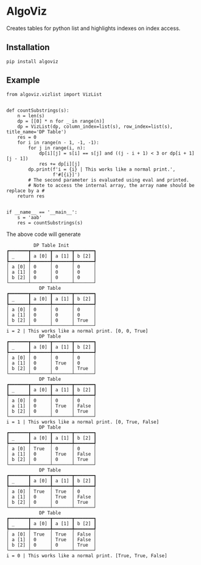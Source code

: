 # AlgoViz

Creates tables for python list and highlights indexes on index access.

## Installation
```pip install algoviz```


## Example

```
from algoviz.vizlist import VizList


def countSubstrings(s):
    n = len(s)
    dp = [[0] * n for _ in range(n)]
    dp = VizList(dp, column_index=list(s), row_index=list(s), title_name='DP Table')
    res = 0
    for i in range(n - 1, -1, -1):
        for j in range(i, n):
            dp[i][j] = s[i] == s[j] and ((j - i + 1) < 3 or dp[i + 1][j - 1])
            res += dp[i][j]
        dp.print(f'i = {i} | This works like a normal print.',
                 f'#[{i}]')
        # The second parameter is evaluated using eval and printed.
        # Note to access the internal array, the array name should be replace by a #
    return res


if __name__ == '__main__':
    s = 'aab'
    res = countSubstrings(s)
```

The above code will generate
```
          DP Table Init          
┏━━━━━━━┳━━━━━━━┳━━━━━━━┳━━━━━━━┓
┃ _     ┃ a [0] ┃ a [1] ┃ b [2] ┃
┡━━━━━━━╇━━━━━━━╇━━━━━━━╇━━━━━━━┩
│ a [0] │ 0     │ 0     │ 0     │
│ a [1] │ 0     │ 0     │ 0     │
│ b [2] │ 0     │ 0     │ 0     │
└───────┴───────┴───────┴───────┘
            DP Table             
┏━━━━━━━┳━━━━━━━┳━━━━━━━┳━━━━━━━┓
┃ _     ┃ a [0] ┃ a [1] ┃ b [2] ┃
┡━━━━━━━╇━━━━━━━╇━━━━━━━╇━━━━━━━┩
│ a [0] │ 0     │ 0     │ 0     │
│ a [1] │ 0     │ 0     │ 0     │
│ b [2] │ 0     │ 0     │ True  │
└───────┴───────┴───────┴───────┘
i = 2 | This works like a normal print. [0, 0, True] 
            DP Table             
┏━━━━━━━┳━━━━━━━┳━━━━━━━┳━━━━━━━┓
┃ _     ┃ a [0] ┃ a [1] ┃ b [2] ┃
┡━━━━━━━╇━━━━━━━╇━━━━━━━╇━━━━━━━┩
│ a [0] │ 0     │ 0     │ 0     │
│ a [1] │ 0     │ True  │ 0     │
│ b [2] │ 0     │ 0     │ True  │
└───────┴───────┴───────┴───────┘
            DP Table             
┏━━━━━━━┳━━━━━━━┳━━━━━━━┳━━━━━━━┓
┃ _     ┃ a [0] ┃ a [1] ┃ b [2] ┃
┡━━━━━━━╇━━━━━━━╇━━━━━━━╇━━━━━━━┩
│ a [0] │ 0     │ 0     │ 0     │
│ a [1] │ 0     │ True  │ False │
│ b [2] │ 0     │ 0     │ True  │
└───────┴───────┴───────┴───────┘
i = 1 | This works like a normal print. [0, True, False] 
            DP Table             
┏━━━━━━━┳━━━━━━━┳━━━━━━━┳━━━━━━━┓
┃ _     ┃ a [0] ┃ a [1] ┃ b [2] ┃
┡━━━━━━━╇━━━━━━━╇━━━━━━━╇━━━━━━━┩
│ a [0] │ True  │ 0     │ 0     │
│ a [1] │ 0     │ True  │ False │
│ b [2] │ 0     │ 0     │ True  │
└───────┴───────┴───────┴───────┘
            DP Table             
┏━━━━━━━┳━━━━━━━┳━━━━━━━┳━━━━━━━┓
┃ _     ┃ a [0] ┃ a [1] ┃ b [2] ┃
┡━━━━━━━╇━━━━━━━╇━━━━━━━╇━━━━━━━┩
│ a [0] │ True  │ True  │ 0     │
│ a [1] │ 0     │ True  │ False │
│ b [2] │ 0     │ 0     │ True  │
└───────┴───────┴───────┴───────┘
            DP Table             
┏━━━━━━━┳━━━━━━━┳━━━━━━━┳━━━━━━━┓
┃ _     ┃ a [0] ┃ a [1] ┃ b [2] ┃
┡━━━━━━━╇━━━━━━━╇━━━━━━━╇━━━━━━━┩
│ a [0] │ True  │ True  │ False │
│ a [1] │ 0     │ True  │ False │
│ b [2] │ 0     │ 0     │ True  │
└───────┴───────┴───────┴───────┘
i = 0 | This works like a normal print. [True, True, False] 
```

